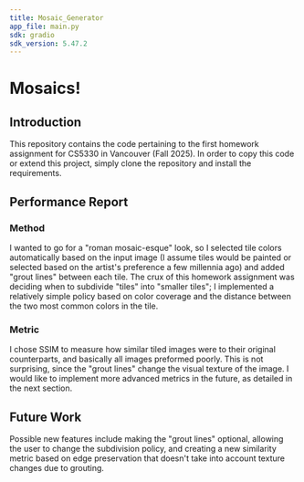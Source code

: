 ```yaml
---
title: Mosaic_Generator
app_file: main.py
sdk: gradio
sdk_version: 5.47.2
---
```

# Mosaics!
## Introduction
This repository contains the code pertaining to the first homework assignment 
for CS5330 in Vancouver (Fall 2025). In order to copy this code or extend this project,
simply clone the repository and install the requirements.

## Performance Report
### Method
I wanted to go for a "roman mosaic-esque" look, so I selected tile colors automatically
based on the input image (I assume tiles would be painted or selected based on
the artist's preference a few millennia ago) and added "grout lines" between each
tile. The crux of this homework assignment was deciding when to subdivide "tiles"
into "smaller tiles"; I implemented a relatively simple policy based on color coverage
and the distance between the two most common colors in the tile.
### Metric
I chose SSIM to measure how similar tiled images were to their original counterparts,
and basically all images preformed poorly. This is not surprising, since the "grout lines"
change the visual texture of the image. I would like to implement more advanced
metrics in the future, as detailed in the next section.

## Future Work
Possible new features include making the "grout lines" optional, allowing the user
to change the subdivision policy, and creating a new similarity metric based on edge
preservation that doesn't take into account texture changes due to grouting.